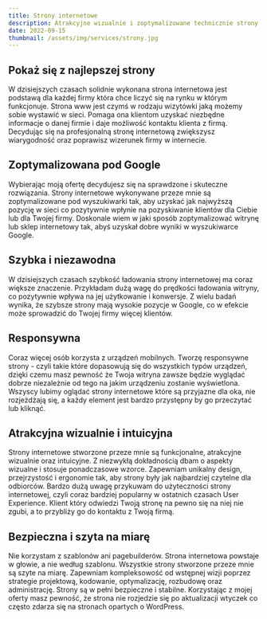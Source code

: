 ```yaml
---
title: Strony internetowe
description: Atrakcyjne wizualnie i zoptymalizowane technicznie strony www. Skuteczne i intuicyjne dla użytkownika.
date: 2022-09-15
thumbnail: /assets/img/services/strony.jpg
---
```


## Pokaż się z najlepszej strony

W dzisiejszych czasach solidnie wykonana strona internetowa jest podstawą dla każdej firmy która chce liczyć się na rynku w którym funkcjonuje. Strona www jest czymś w rodzaju wizytówki jaką możemy sobie wystawić w sieci. Pomaga ona klientom uzyskać niezbędne informacje o danej firmie i daje możliwość kontaktu klienta z firmą. Decydując się na profesjonalną stronę internetową zwiększysz wiarygodność oraz poprawisz wizerunek firmy w internecie.
 
## Zoptymalizowana pod Google

Wybierając moją ofertę decydujesz się na sprawdzone i skuteczne rozwiązania. Strony internetowe wykonywane przeze mnie są zoptymalizowane pod wyszukiwarki tak, aby uzyskać jak najwyższą pozycję w sieci co pozytywnie wpłynie na pozyskiwanie klientów dla Ciebie lub dla Twojej firmy. Doskonale wiem w jaki sposób zoptymalizować witrynę lub sklep internetowy tak, abyś uzyskał dobre wyniki w wyszukiwarce Google.
## Szybka i niezawodna

W dzisiejszych czasach szybkość ładowania strony internetowej ma coraz większe znaczenie. Przykładam dużą wagę do prędkości ładowania witryny, co pozytywnie wpływa na jej użytkowanie i konwersje. Z wielu badań wynika, że szybsze strony mają wysokie pozycje w Google, co w efekcie może sprowadzić do Twojej firmy więcej klientów.

## Responsywna

Coraz więcej osób korzysta z urządzeń mobilnych. Tworzę responsywne strony - czyli takie które dopasowują się do wszystkich typów urządzeń, dzięki czemu masz pewność że Twoja witryna zawsze będzie wyglądać dobrze niezależnie od tego na jakim urządzeniu zostanie wyświetlona. Wszyscy lubimy oglądać strony internetowe które są przyjazne dla oka, nie rozjeżdżają się, a każdy element jest bardzo przystępny by go przeczytać lub kliknąć.

## Atrakcyjna wizualnie i intuicyjna

Strony internetowe stworzone przeze mnie są funkcjonalne, atrakcyjne wizualnie oraz intuicyjne. Z niezwykłą dokładnością dbam o aspekty wizualne i stosuje ponadczasowe wzorce. Zapewniam unikalny design, przejrzystość i ergonomie tak, aby strony były jak najbardziej czytelne dla odbiorców. Bardzo dużą uwagę przykuwam do użyteczności strony internetowej, czyli coraz bardziej popularny w ostatnich czasach User Experience. Klient który odwiedzi Twoją stronę na pewno się na niej nie zgubi, a to przybliży go do kontaktu z Twoją firmą.

## Bezpieczna i szyta na miarę

Nie korzystam z szablonów ani pagebuilderów. Strona internetowa powstaje w głowie, a nie według szablonu. Wszystkie strony stworzone przeze mnie są szyte na miarę. Zapewniam kompleksowość od wstępnej wizji poprzez strategie projektową, kodowanie, optymalizację, rozbudowę oraz administrację. Strony są w pełni bezpieczne i stabilne. Korzystając z mojej oferty masz pewność, że strona nie rozjedzie się po aktualizacji wtyczek co często zdarza się na stronach opartych o WordPress. 